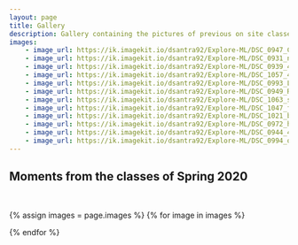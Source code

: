 ```yaml
---
layout: page
title: Gallery
description: Gallery containing the pictures of previous on site classes.
images:
    - image_url: https://ik.imagekit.io/dsantra92/Explore-ML/DSC_0947_CmddBLzYxeUW.JPG?updatedAt=1628979038706
    - image_url: https://ik.imagekit.io/dsantra92/Explore-ML/DSC_0931_n8YIspUKJIxL.JPG?updatedAt=1628979038632
    - image_url: https://ik.imagekit.io/dsantra92/Explore-ML/DSC_0939_4ONLoiOmu314.JPG?updatedAt=1628979037822
    - image_url: https://ik.imagekit.io/dsantra92/Explore-ML/DSC_1057_4xAlImkkBhH.JPG?updatedAt=1628979017878
    - image_url: https://ik.imagekit.io/dsantra92/Explore-ML/DSC_0993_LgXVy-yFhX7.JPG?updatedAt=1628979031699
    - image_url: https://ik.imagekit.io/dsantra92/Explore-ML/DSC_0949_RrO518W03YX.JPG?updatedAt=1628979038658
    - image_url: https://ik.imagekit.io/dsantra92/Explore-ML/DSC_1063_sTYYLOs_Zbd.JPG?updatedAt=1628979021144
    - image_url: https://ik.imagekit.io/dsantra92/Explore-ML/DSC_1047_fNwOCBEMkae.JPG?updatedAt=1628979019437
    - image_url: https://ik.imagekit.io/dsantra92/Explore-ML/DSC_1021_bdzCmZ7VVha.JPG?updatedAt=1628979030859
    - image_url: https://ik.imagekit.io/dsantra92/Explore-ML/DSC_0972_hwMJ38u0CCZe.JPG?updatedAt=1628979035903
    - image_url: https://ik.imagekit.io/dsantra92/Explore-ML/DSC_0944_4wPQ7ZuwEq8.JPG?updatedAt=1628979034188
    - image_url: https://ik.imagekit.io/dsantra92/Explore-ML/DSC_0994_oV24-DwXAFP.JPG?updatedAt=1628979027759
---
```


## Moments from the classes of Spring 2020
<br>

{% assign images = page.images %}
  {% for image in images %}
  <div class="gallery">
    <img src = "{{image.image_url}}" alt="">
  </div>
{% endfor %}

